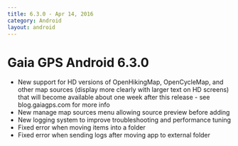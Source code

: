 ```yaml
---
title: 6.3.0 - Apr 14, 2016
category: Android
layout: android
---
```


# Gaia GPS Android 6.3.0

* New support for HD versions of OpenHikingMap, OpenCycleMap, and other map sources (display more clearly with larger text on HD screens) that will become available about one week after this release - see blog.gaiagps.com for more info
* New manage map sources menu allowing source preview before adding
* New logging system to improve troubleshooting and performance tuning
* Fixed error when moving items into a folder
* Fixed error when sending logs after moving app to external folder